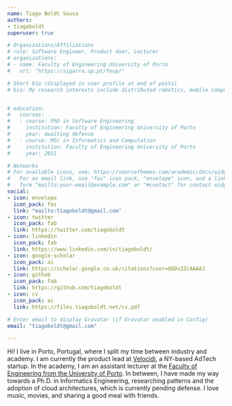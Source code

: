 ```yaml
---
name: Tiago Boldt Sousa
authors:
- tiagoboldt
superuser: true

# Organizations/Affiliations
# role: Software Engineer, Product doer, Lecturer
# organizations:
# - name: Faculty of Engineering University of Porto
#   url: "https://sigarra.up.pt/feup/"

# Short bio (displayed in user profile at end of posts)
# bio: My research interests include distributed robotics, mobile computing and programmable matter.


# education:
#   courses:
#   - course: PhD in Software Engineering
#     institution: Faculty of Engineering University of Porto
#     year: awaiting defense
#   - course: MSc in Informatics and Computation
#     institution: Faculty of Engineering University of Porto
#     year: 2011

# Networks
# For available icons, see: https://sourcethemes.com/academic/docs/widgets/#icons
#   For an email link, use "fas" icon pack, "envelope" icon, and a link in the
#   form "mailto:your-email@example.com" or "#contact" for contact widget.
social:
- icon: envelope
  icon_pack: fas
  link: "mailto:tiagoboldt@gmail.com"
- icon: twitter
  icon_pack: fab
  link: https://twitter.com/tiagoboldt
- icon: linkedin
  icon_pack: fab
  link: https://www.linkedin.com/in/tiagoboldt/
- icon: google-scholar
  icon_pack: ai
  link: https://scholar.google.co.uk/citations?user=Q6Dv2ZcAAAAJ
- icon: github
  icon_pack: fab
  link: https://github.com/tiagoboldt
- icon: cv
  icon_pack: ai
  link: https://files.tiagoboldt.net/cv.pdf

# Enter email to display Gravatar (if Gravatar enabled in Config)
email: "tiagoboldt@gmail.com"

---
```

Hi! I live in Porto, Portugal, where I split my time between industry and academy. I am currently the product lead at [Velocidi](https://www.velocidi.com/), a NY-based AdTech startup. In the academy, I am an assistant lecturer at the [Faculty of Engineering from the University of Porto](https://sigarra.up.pt/feup/pt/func_geral.formview?p_codigo=479881). In between, I have made my way towards a Ph.D. in Informatics Engineering, researching patterns and the adoption of cloud architectures, which is currently pending defense. I love music, movies, and sharing a good meal with friends.
